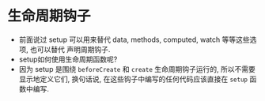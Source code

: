 # 生命周期钩子
* 前面说过 setup 可以用来替代 data, methods, computed, watch 等等这些选项, 也可以替代 声明周期钩子.
* setup如何使用生命周期函数呢?
* 因为 setup 是围绕 `beforeCreate` 和 `create` 生命周期钩子运行的, 所以不需要显示地定义它们, 换句话说, 在这些钩子中编写的任何代码应该直接在 `setup` 函数中编写.